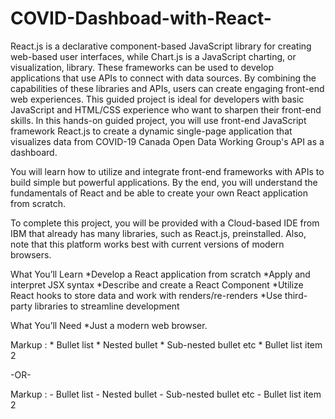 # COVID-Dashboad-with-React-

React.js is a declarative component-based JavaScript library for creating web-based user interfaces, while Chart.js is a JavaScript charting, or visualization, library. These frameworks can be used to develop applications that use APIs to connect with data sources. By combining the capabilities of these libraries and APIs, users can create engaging front-end web experiences. This guided project is ideal for developers with basic JavaScript and HTML/CSS experience who want to sharpen their front-end skills. In this hands-on guided project, you will use front-end JavaScript framework React.js to create a dynamic single-page application that visualizes data from COVID-19 Canada Open Data Working Group's API as a dashboard.

You will learn how to utilize and integrate front-end frameworks with APIs to build simple but powerful applications. By the end, you will understand the fundamentals of React and be able to create your own React application from scratch.  

To complete this project, you will be provided with a Cloud-based IDE from IBM that already has many libraries, such as React.js, preinstalled. Also, note that this platform works best with current versions of modern browsers. 


What You’ll Learn
*Develop a React application from scratch 
*Apply and interpret JSX syntax 
*Describe and create a React Component 
*Utilize React hooks to store data and work with renders/re-renders 
*Use third-party libraries to streamline development 

What You’ll Need
*Just a modern web browser.


 Markup : * Bullet list
              * Nested bullet
                  * Sub-nested bullet etc
          * Bullet list item 2

-OR-

 Markup : - Bullet list
              - Nested bullet
                  - Sub-nested bullet etc
          - Bullet list item 2 
